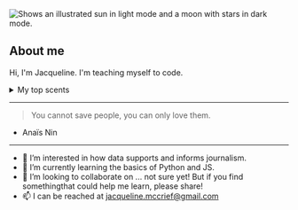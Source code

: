 <picture>
 <source media="(prefers-color-scheme: dark)" srcset="https://www.surfertoday.com/images/stories/ocean-breaking-wave.jpg" </srcset>
 <source media="(prefers-color-scheme: light)" srcset="https://www.google.com/url?sa=i&url=https%3A%2F%2Fnegativespace.co%2Fsnow-capped-mountains%2F&psig=AOvVaw2Q1yNhgI3SxYOU8880Wbgo&ust=1704329320043000&source=images&cd=vfe&opi=89978449&ved=0CBIQjRxqFwoTCODbltL_v4MDFQAAAAAdAAAAABAD">
  <img alt="Shows an illustrated sun in light mode and a moon with stars in dark mode." src="https://user-images.githubusercontent.com/25423296/163456779-a8556205-d0a5-45e2-ac17-42d089e3c3f8.png"YOUR-ALT-TEXT" src="YOUR-DEFAULT-IMAGE">
</picture>

## About me

<!-- TO DO: Add more information to the about me section with emojis -->

Hi, I'm Jacqueline. I'm teaching myself to code.

<details>
<summary>My top scents</summary>

  | Rank | Favorite Scents |
|-----:|---------------|
|     1| Patchouli              |
|     2| Petrichor               |
|     3| Anise               |

</details>

---
> You cannot save people, you can only love them.
- Anaïs Nin
---
  


- 👀 I’m interested in how data supports and informs journalism. 
- 🌱 I’m currently learning the basics of Python and JS. 
- 💞️ I’m looking to collaborate on ... not sure yet! But if you find somethingthat could help me learn, please share!
- 📫 I can be reached at jacqueline.mccrief@gmail.com



<!---
bridgettezjacqueline/bridgettezjacqueline is a ✨ special ✨ repository because its `README.md` (this file) appears on your GitHub profile.
You can click the Preview link to take a look at your changes.
--->
